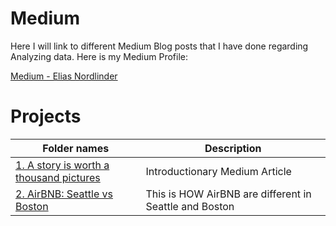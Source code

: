 # Medium
Here I will link to different Medium Blog posts that I have done regarding Analyzing data.
Here is my Medium Profile:

[Medium - Elias Nordlinder](https://medium.com/@elias.nordlinder)

# Projects
|Folder names|Description| 
|---|---|
|[1. A story is worth a thousand pictures](https://medium.com/@elias.nordlinder/a-story-is-worth-a-thousand-pictures-2db1d489fd81)|Introductionary Medium Article|
|[2. AirBNB: Seattle vs Boston](https://medium.com/@elias.nordlinder/this-is-how-airbnb-are-different-in-seattle-and-boston-9d21e3d5b7dc?source=---------3------------------)|This is HOW AirBNB are different in Seattle and Boston|
